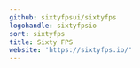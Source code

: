 ```yaml
---
github: sixtyfpsui/sixtyfps
logohandle: sixtyfpsio
sort: sixtyfps
title: Sixty FPS
website: 'https://sixtyfps.io/'
---
```

